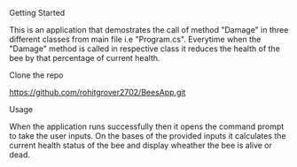 Getting Started

This is an application that demostrates the call of method "Damage" in three different classes from main file i.e "Program.cs". Everytime when the "Damage" method is called in respective 
class it reduces the health of the bee by that percentage of current health.

Clone the repo

https://github.com/rohitgrover2702/BeesApp.git

Usage

When the application runs successfully then it opens the command prompt to take the user inputs. On the bases of the provided inputs it calculates the current health status of the bee
and display wheather the bee is alive or dead.

